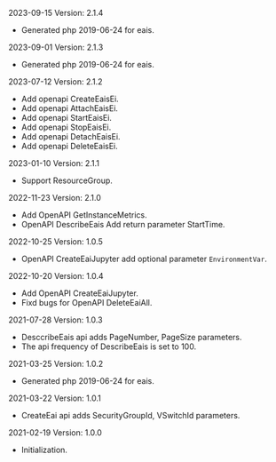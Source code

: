 2023-09-15 Version: 2.1.4
- Generated php 2019-06-24 for eais.

2023-09-01 Version: 2.1.3
- Generated php 2019-06-24 for eais.

2023-07-12 Version: 2.1.2
- Add openapi CreateEaisEi.
- Add openapi AttachEaisEi.
- Add openapi StartEaisEi.
- Add openapi StopEaisEi.
- Add openapi DetachEaisEi.
- Add openapi DeleteEaisEi.

2023-01-10 Version: 2.1.1
- Support ResourceGroup.

2022-11-23 Version: 2.1.0
- Add OpenAPI GetInstanceMetrics.
- OpenAPI DescribeEais Add return parameter StartTime.

2022-10-25 Version: 1.0.5
- OpenAPI CreateEaiJupyter add optional parameter `EnvironmentVar`.

2022-10-20 Version: 1.0.4
- Add OpenAPI CreateEaiJupyter.
- Fixd bugs for OpenAPI  DeleteEaiAll.

2021-07-28 Version: 1.0.3
- DesccribeEais api adds PageNumber, PageSize parameters.
- The api frequency of DescribeEais is set to 100.

2021-03-25 Version: 1.0.2
- Generated php 2019-06-24 for eais.

2021-03-22 Version: 1.0.1
- CreateEai api adds SecurityGroupId, VSwitchId parameters.

2021-02-19 Version: 1.0.0
- Initialization.

